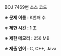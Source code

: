 BOJ 7469번 소스 코드

<b>※ 문제 이름</b> : K번째 수

<b>※ 제한 시간</b> : 1 초

<b>※ 제한 메모리</b> : 256 MB

<b>※ 제출 언어</b> : C, C++, Java
